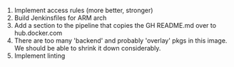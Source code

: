 1. Implement access rules (more better, stronger)
4. Build Jenkinsfiles for ARM arch
5. Add a section to the pipeline that copies the GH README.md over to hub.docker.com
6. There are too many 'backend' and probably 'overlay' pkgs in this image. We should be able to shrink it down considerably.
7. Implement linting
